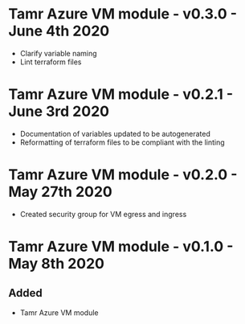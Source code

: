 # Tamr Azure VM module - v0.3.0 - June 4th 2020
* Clarify variable naming
* Lint terraform files
# Tamr Azure VM module - v0.2.1 - June 3rd 2020
* Documentation of variables updated to be autogenerated
* Reformatting of terraform files to be compliant with the linting
# Tamr Azure VM module - v0.2.0 - May 27th 2020
* Created security group for VM egress and ingress
# Tamr Azure VM module - v0.1.0 - May 8th 2020
## Added
* Tamr Azure VM module
